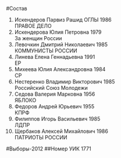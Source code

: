 #Состав
1. Искендеров Парвиз Рашид ОГЛЫ 1986   
    ПРАВОЕ ДЕЛО
2. Искендерова Юлия Петровна 1979   
    За женщин России
3. Левочкин Дмитрий Николаевич 1985   
    КОММУНИСТЫ РОССИИ
4. Линева Елена Геннадьевна 1991   
    ЕР
5. Михеева Юлия Александровна 1984   
    СР
6. Нестеренко Владимир Викторович 1985   
    Российский Союз Молодежи
7. Седова Валерия Марковна 1956   
    ЯБЛОКО
8. Федоров Андрей Юрьевич 1955   
    КПРФ
9. Филиппов Игорь Васильевич 1985   
    ЛДПР
10. Щербаков Алексей Михайлович 1986   
    ПАТРИОТЫ РОССИИ

#Выборы-2012
##Номер УИК
1771